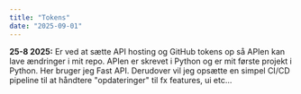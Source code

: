 ```yaml
---
title: "Tokens"
date: "2025-09-01"
---
```


**25-8 2025:**
Er ved at sætte API hosting og GitHub tokens op så APIen kan lave ændringer i mit repo. 
APIen er skrevet i Python og er mit første projekt i Python. Her bruger jeg Fast API. Derudover vil jeg opsætte en simpel CI/CD pipeline til at håndtere "opdateringer" til fx features, ui etc...
